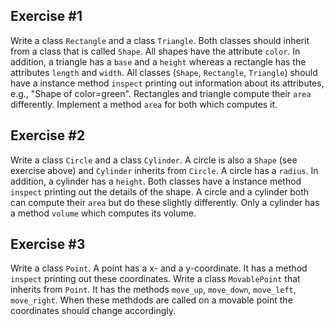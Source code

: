 ## Exercise #1

Write a class `Rectangle` and a class `Triangle`. Both classes should inherit from a class that is called `Shape`.  All
shapes have the attribute `color`. In addition, a triangle has a `base` and a `height` whereas a rectangle has
the attributes `length` and `width`. All classes (`Shape`, `Rectangle`, `Triangle`) should have a instance method
`inspect` printing out information about its attributes, e.g., "Shape of color=green". Rectangles and triangle compute
their `area` differently. Implement a method `area` for both which computes it.

## Exercise #2

Write a class `Circle` and a class `Cylinder`. A circle is also a `Shape` (see exercise above) and `Cylinder` inherits
from `Circle`. A circle has a `radius`. In addition, a cylinder has a `height`. Both classes have a instance method
`inspect` printing out the details of the shape. A circle and a cylinder both can compute their `area` but do these
slightly differently. Only a cylinder has a method `volume` which computes its volume.

## Exercise #3

Write a class `Point`. A point has a x- and a y-coordinate. It has a method `inspect` printing out these coordinates.
Write a class `MovablePoint` that inherits from `Point`. It has the methods `move_up`, `move_down`, `move_left`,
`move_right`. When these methdods are called on a movable point the coordinates should change accordingly.
